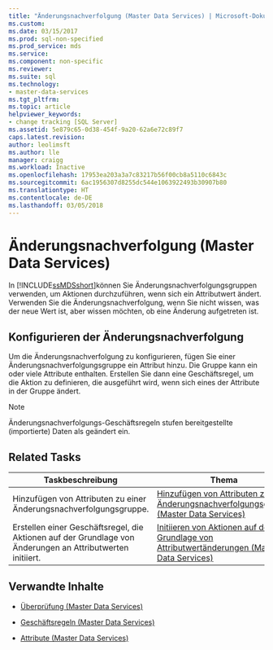```yaml
---
title: "Änderungsnachverfolgung (Master Data Services) | Microsoft-Dokumentation"
ms.custom: 
ms.date: 03/15/2017
ms.prod: sql-non-specified
ms.prod_service: mds
ms.service: 
ms.component: non-specific
ms.reviewer: 
ms.suite: sql
ms.technology:
- master-data-services
ms.tgt_pltfrm: 
ms.topic: article
helpviewer_keywords:
- change tracking [SQL Server]
ms.assetid: 5e879c65-0d38-454f-9a20-62a6e72c89f7
caps.latest.revision: 
author: leolimsft
ms.author: lle
manager: craigg
ms.workload: Inactive
ms.openlocfilehash: 17953ea203a3a7c83217b56f00cb8a5110c6843c
ms.sourcegitcommit: 6ac1956307d8255dc544e1063922493b30907b80
ms.translationtype: HT
ms.contentlocale: de-DE
ms.lasthandoff: 03/05/2018
---
```

# <a name="change-tracking-master-data-services"></a>Änderungsnachverfolgung (Master Data Services)
  In [!INCLUDE[ssMDSshort](../includes/ssmdsshort-md.md)]können Sie Änderungsnachverfolgungsgruppen verwenden, um Aktionen durchzuführen, wenn sich ein Attributwert ändert. Verwenden Sie die Änderungsnachverfolgung, wenn Sie nicht wissen, was der neue Wert ist, aber wissen möchten, ob eine Änderung aufgetreten ist.  
  
## <a name="configuring-change-tracking"></a>Konfigurieren der Änderungsnachverfolgung  
 Um die Änderungsnachverfolgung zu konfigurieren, fügen Sie einer Änderungsnachverfolgungsgruppe ein Attribut hinzu. Die Gruppe kann ein oder viele Attribute enthalten. Erstellen Sie dann eine Geschäftsregel, um die Aktion zu definieren, die ausgeführt wird, wenn sich eines der Attribute in der Gruppe ändert.  
  
> [!NOTE]  
>  Änderungsnachverfolgungs-Geschäftsregeln stufen bereitgestellte (importierte) Daten als geändert ein.  
  
## <a name="related-tasks"></a>Related Tasks  
  
|Taskbeschreibung|Thema|  
|----------------------|-----------|  
|Hinzufügen von Attributen zu einer Änderungsnachverfolgungsgruppe.|[Hinzufügen von Attributen zu einer Änderungsnachverfolgungsgruppe &#40;Master Data Services&#41;](../master-data-services/add-attributes-to-a-change-tracking-group-master-data-services.md)|  
|Erstellen einer Geschäftsregel, die Aktionen auf der Grundlage von Änderungen an Attributwerten initiiert.|[Initiieren von Aktionen auf der Grundlage von Attributwertänderungen &#40;Master Data Services&#41;](../master-data-services/initiate-actions-based-on-attribute-value-changes-master-data-services.md)|  
  
## <a name="related-content"></a>Verwandte Inhalte  
  
-   [Überprüfung &#40;Master Data Services&#41;](../master-data-services/validation-master-data-services.md)  
  
-   [Geschäftsregeln &#40;Master Data Services&#41;](../master-data-services/business-rules-master-data-services.md)  
  
-   [Attribute &#40;Master Data Services&#41;](../master-data-services/attributes-master-data-services.md)  
  
  
